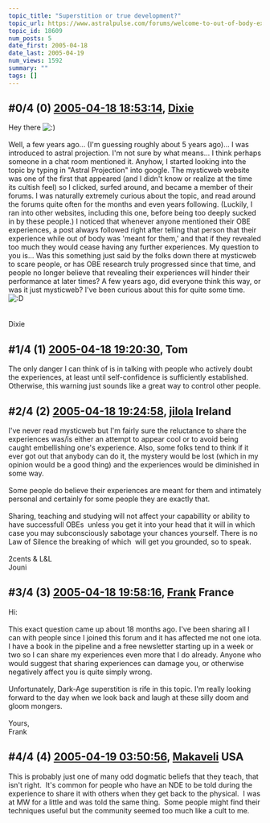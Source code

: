 ```yaml
---
topic_title: "Superstition or true development?"
topic_url: https://www.astralpulse.com/forums/welcome-to-out-of-body-experiences!/superstition-or-true-development
topic_id: 18609
num_posts: 5
date_first: 2005-04-18
date_last: 2005-04-19
num_views: 1592
summary: ""
tags: []
---
```


## \#0/4 (0) [2005-04-18 18:53:14](https://www.astralpulse.com/forums/index.php?msg=160855), [Dixie](https://www.astralpulse.com/forums/profile/?u=8458)  ##
<section>
Hey there
<img alt=":)" class="smiley" src="https://www.astralpulse.com/forums/Smileys/fugue/smiley.png" title="Smiley"/>
<br>
<br>
Well, a few years ago... (I'm guessing roughly about 5 years ago)... I was introduced to astral projection. I'm not sure by what means... I think perhaps someone in a chat room mentioned it. Anyhow, I started looking into the topic by typing in "Astral Projection" into google. The mysticweb website was one of the first that appeared (and I didn't know or realize at the time its cultish feel) so I clicked, surfed around, and became a member of their forums. I was naturally extremely curious about the topic, and read around the forums quite often for the months and even years following. (Luckily, I ran into other websites, including this one, before being too deeply sucked in by these people.) I noticed that whenever anyone mentioned their OBE experiences, a post always followed right after telling that person that their experience while out of body was 'meant for them,' and that if they revealed too much they would cease having any further experiences. My question to you is... Was this something just said by the folks down there at mysticweb to scare people, or has OBE research truly progressed since that time, and people no longer believe that revealing their experiences will hinder their performance at later times? A few years ago, did everyone think this way, or was it just mysticweb? I've been curious about this for quite some time.
<img alt=":D" class="smiley" src="https://www.astralpulse.com/forums/Smileys/fugue/cheesy.png" title="Cheesy"/>
<br>
<br>
<br>
Dixie
</section>

## \#1/4 (1) [2005-04-18 19:20:30](https://www.astralpulse.com/forums/index.php?msg=160857), Tom  ##
<section>
The only danger I can think of is in talking with people who actively doubt the experiences, at least until self-confidence is sufficiently established. Otherwise, this warning just sounds like a great way to control other people.
</section>

## \#2/4 (2) [2005-04-18 19:24:58](https://www.astralpulse.com/forums/index.php?msg=160859), [jilola](https://www.astralpulse.com/forums/profile/?u=755) Ireland ##
<section>
I've never read mysticweb but I'm fairly sure the reluctance to share the experiences was/is either an attempt to appear cool or to avoid being caught embellishing one's experience. Also, some folks tend to think if it ever got out that anybody can do it, the mystery would be lost (which in my opinion would be a good thing) and the experiences would be diminished in some way.
<br>
<br>
Some people do believe their experiences are meant for them and intimately personal and certainly for some people they are exactly that.
<br>
<br>
Sharing, teaching and studying will not affect your capabillity or ability to have successfull OBEs  unless you get it into your head that it will in which case you may subconsciously sabotage your chances yourself. There is no Law of Silence the breaking of which  will get you grounded, so to speak.
<br>
<br>
2cents &amp; L&amp;L
<br>
Jouni
</section>

## \#3/4 (3) [2005-04-18 19:58:16](https://www.astralpulse.com/forums/index.php?msg=160866), [Frank](https://www.astralpulse.com/forums/profile/?u=359) France ##
<section>
Hi:
<br>
<br>
This exact question came up about 18 months ago. I've been sharing all I can with people since I joined this forum and it has affected me not one iota. I have a book in the pipeline and a free newsletter starting up in a week or two so I can share my experiences even more that I do already. Anyone who would suggest that sharing experiences can damage you, or otherwise negatively affect you is quite simply wrong.
<br>
<br>
Unfortunately, Dark-Age superstition is rife in this topic. I'm really looking forward to the day when we look back and laugh at these silly doom and gloom mongers.
<br>
<br>
Yours,
<br>
Frank
</section>

## \#4/4 (4) [2005-04-19 03:50:56](https://www.astralpulse.com/forums/index.php?msg=160900), [Makaveli](https://www.astralpulse.com/forums/profile/?u=1974) USA ##
<section>
This is probably just one of many odd dogmatic beliefs that they teach, that isn't right.  It's common for people who have an NDE to be told during the experience to share it with others when they get back to the physical.  I was at MW for a little and was told the same thing.  Some people might find their techniques useful but the community seemed too much like a cult to me.
</section>